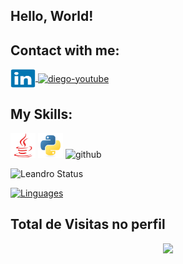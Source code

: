 ## Hello, World!

## Contact with me:

<a href="https://www.linkedin.com/in/leandro-alcantara-3101a820b">
<img align="center" alt="leandro-linkedin" height="30" width="40" src="https://raw.githubusercontent.com/devicons/devicon/master/icons/linkedin/linkedin-original.svg" style="max-width:100%;">
</a>
<a href="https://mail.google.com/mail/u/0/?tab=rm&ogbl#inbox" target="_blank">
<img align="center" alt="diego-youtube" height="30" width="40" src="https://www.vectorlogo.zone/logos/gmail/gmail-icon.svg" style="max-width:100%;">
</a>

## My Skills:

<img src="https://raw.githubusercontent.com/devicons/devicon/master/icons/java/java-plain.svg" alt="ruby" width="40" height="40" style="max-width:100%;"></img>
<img src="https://raw.githubusercontent.com/devicons/devicon/master/icons/python/python-original.svg" alt="rails" width="40" height="40" style="max-width:100%;"></img>
<img src="https://cdn.icon-icons.com/icons2/936/PNG/512/github-logo_icon-icons.com_73546.png" alt="github" width="40" height="40" style="max-width:100%;"></img>





![Leandro Status](https://github-readme-stats.vercel.app/api?username=LeandroAlcantara-1997&show_icons=true&theme=highcontrast)

[![Linguages](https://github-readme-stats.vercel.app/api/top-langs/?username=LeandroAlcantara-1997&layout=compacttrue&theme=highcontrast)](https://github.com/LeandroAlcantara-1997/github-readme-stats)

## Total de Visitas no perfil<br>
 <p align="center"> 
   <img alingn="center" src="https://profile-counter.glitch.me/teteusAraujo/count.svg" />



